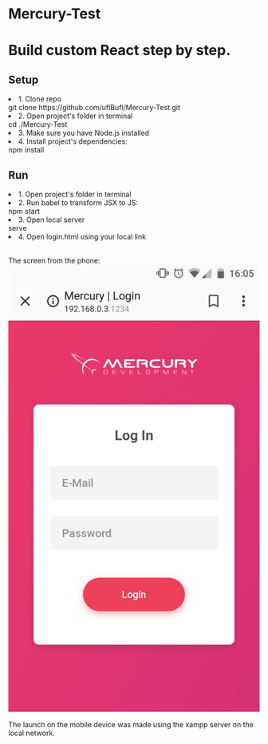 # Mercury-Test

<h1>Build custom React step by step.</h1>
<h2>Setup</h2>
<li>1. Clone repo</li>
git clone https://github.com/uflBufl/Mercury-Test.git

<li>2. Open project's folder in terminal</li>
cd ./Mercury-Test

<li>3. Make sure you have Node.js installed</li>

<li>4. Install project's dependencies:</li>
npm install
<h2>Run</h2>
<li>1. Open project's folder in terminal</li>
<li>2. Run babel to transform JSX to JS:</li>
npm start
<li>3. Open local server</li>
serve
<li>4. Open login.html using your local link</li>

<br>





The screen from the phone:
![Скриншот с телефона](image.png)

The launch on the mobile device was made using the xampp server on the local network.
